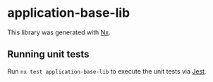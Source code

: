 # application-base-lib

This library was generated with [Nx](https://nx.dev).

## Running unit tests

Run `nx test application-base-lib` to execute the unit tests via [Jest](https://jestjs.io).
